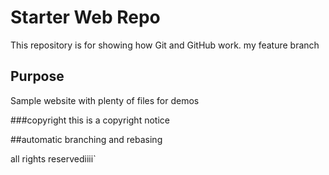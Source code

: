 # Starter Web Repo

This repository is for showing how Git and GitHub work. my feature branch

## Purpose

Sample website with plenty of files for demos

###copyright this is a copyright notice
 
 ##automatic branching and rebasing

 all rights reservediiii`
